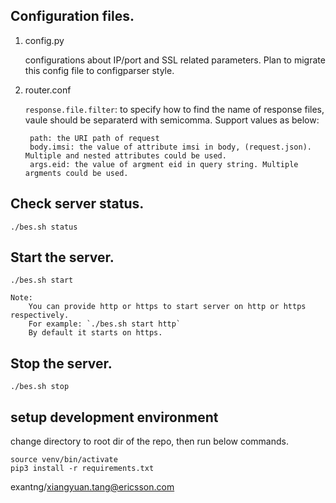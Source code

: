 
## Configuration files.

1. config.py

    configurations about IP/port and SSL related parameters.
    Plan to migrate this config file to configparser style.

1. router.conf

    `response.file.filter`: to specify how to find the name of response files, vaule should be separaterd with semicomma.
    Support values as below:

        path: the URI path of request
        body.imsi: the value of attribute imsi in body, (request.json). Multiple and nested attributes could be used.
        args.eid: the value of argment eid in query string. Multiple argments could be used.


## Check server status.
    ./bes.sh status

## Start the server.
    ./bes.sh start
  
    Note:
        You can provide http or https to start server on http or https respectively.
        For example: `./bes.sh start http`
        By default it starts on https.

## Stop the server.
    ./bes.sh stop
	
## setup development environment
change directory to root dir of the repo, then run below commands.

    source venv/bin/activate
    pip3 install -r requirements.txt

exantng/xiangyuan.tang@ericsson.com
